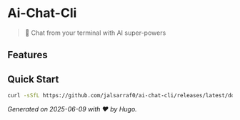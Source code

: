 # Ai-Chat-Cli

> 📣 Chat from your terminal with AI super-powers



## Features


## Quick Start

```bash
curl -sSfL https://github.com/jalsarraf0/ai-chat-cli/releases/latest/download/install.sh | bash
```

_Generated on 2025-06-09 with ❤️ by Hugo._
